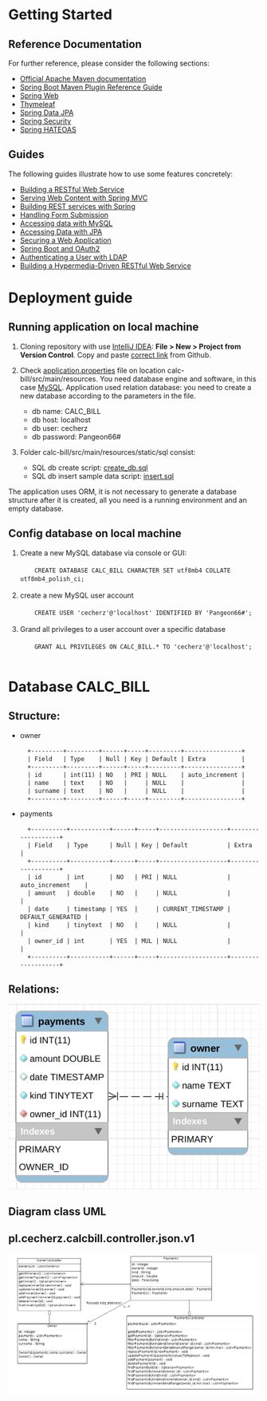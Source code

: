 # Getting Started

## Reference Documentation
For further reference, please consider the following sections:

* [Official Apache Maven documentation](https://maven.apache.org/guides/index.html)
* [Spring Boot Maven Plugin Reference Guide](https://docs.spring.io/spring-boot/docs/2.2.1.RELEASE/maven-plugin/)
* [Spring Web](https://docs.spring.io/spring-boot/docs/2.2.1.RELEASE/reference/htmlsingle/#boot-features-developing-web-applications)
* [Thymeleaf](https://docs.spring.io/spring-boot/docs/2.2.1.RELEASE/reference/htmlsingle/#boot-features-spring-mvc-template-engines)
* [Spring Data JPA](https://docs.spring.io/spring-boot/docs/2.2.1.RELEASE/reference/htmlsingle/#boot-features-jpa-and-spring-data)
* [Spring Security](https://docs.spring.io/spring-boot/docs/2.2.1.RELEASE/reference/htmlsingle/#boot-features-security)
* [Spring HATEOAS](https://docs.spring.io/spring-boot/docs/2.2.1.RELEASE/reference/htmlsingle/#boot-features-spring-hateoas)

## Guides
The following guides illustrate how to use some features concretely:

* [Building a RESTful Web Service](https://spring.io/guides/gs/rest-service/)
* [Serving Web Content with Spring MVC](https://spring.io/guides/gs/serving-web-content/)
* [Building REST services with Spring](https://spring.io/guides/tutorials/bookmarks/)
* [Handling Form Submission](https://spring.io/guides/gs/handling-form-submission/)
* [Accessing data with MySQL](https://spring.io/guides/gs/accessing-data-mysql/)
* [Accessing Data with JPA](https://spring.io/guides/gs/accessing-data-jpa/)
* [Securing a Web Application](https://spring.io/guides/gs/securing-web/)
* [Spring Boot and OAuth2](https://spring.io/guides/tutorials/spring-boot-oauth2/)
* [Authenticating a User with LDAP](https://spring.io/guides/gs/authenticating-ldap/)
* [Building a Hypermedia-Driven RESTful Web Service](https://spring.io/guides/gs/rest-hateoas/)

# Deployment guide

## Running application on local machine
1. Cloning repository with use [IntelliJ IDEA](https://www.jetbrains.com/idea/download/#section=linux):
<strong>File > New > Project from Version Control</strong>. Copy and paste [correct link](https://github.com/pangeon/calc-bill.git) from Github.

2. Check [application.properties](https://github.com/pangeon/calc-bill/blob/master/src/main/resources/application.properties) 
file on location calc-bill/src/main/resources. You need database engine and software, in this case [MySQL](https://www.mysql.com/). 
Application used relation database: you need to create a new database according to the parameters in the file.
    - db name: CALC_BILL
    - db host: localhost
    - db user: cecherz
    - db password: Pangeon66#

3. Folder calc-bill/src/main/resources/static/sql consist:
    - SQL db create script: [create_db.sql](https://github.com/pangeon/calc-bill/blob/master/src/main/resources/static/sql/create_db.sql)
    - SQL db insert sample data script: [insert.sql](https://github.com/pangeon/calc-bill/blob/master/src/main/resources/static/sql/insert.sql)
    
The application uses ORM, it is not necessary to generate a database structure after it is created, all you need is 
a running environment and an empty database.

## Config database on local machine

<ol>
<li>
    Create a new MySQL database via console or GUI:<br />
    <code>
    CREATE DATABASE CALC_BILL CHARACTER SET utf8mb4 COLLATE utf8mb4_polish_ci;
    </code>  
</li>
<li>
    create a new MySQL user account<br />
    <code>
    CREATE USER 'cecherz'@'localhost' IDENTIFIED BY 'Pangeon66#';
    </code>
</li>
<li>
    Grand all privileges to a user account over a specific database<br />   
    <code>
    GRANT ALL PRIVILEGES ON CALC_BILL.* TO 'cecherz'@'localhost';
    </code>
</li>          
</ol>

# Database CALC_BILL

## Structure:
* owner

        +---------+---------+------+-----+---------+----------------+
        | Field   | Type    | Null | Key | Default | Extra          |
        +---------+---------+------+-----+---------+----------------+
        | id      | int(11) | NO   | PRI | NULL    | auto_increment |
        | name    | text    | NO   |     | NULL    |                |
        | surname | text    | NO   |     | NULL    |                |
        +---------+---------+------+-----+---------+----------------+
        
* payments

        +----------+-----------+------+-----+-------------------+-------------------+
        | Field    | Type      | Null | Key | Default           | Extra             |
        +----------+-----------+------+-----+-------------------+-------------------+
        | id       | int       | NO   | PRI | NULL              | auto_increment    |
        | amount   | double    | NO   |     | NULL              |                   |
        | date     | timestamp | YES  |     | CURRENT_TIMESTAMP | DEFAULT_GENERATED |
        | kind     | tinytext  | NO   |     | NULL              |                   |
        | owner_id | int       | YES  | MUL | NULL              |                   |
        +----------+-----------+------+-----+-------------------+-------------------+

## Relations:
![table diagram](readme-img/model_mysql_workbench.png)

## Diagram class UML
 
## pl.cecherz.calcbill.controller.json.v1
![uml diagram](readme-img/uml-diagram.png)